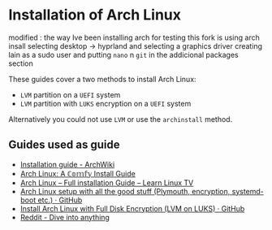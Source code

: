 # Installation of Arch Linux

modified : 
the way Ive been installing arch for testing this fork is using arch insall
selecting desktop -> hyprland and selecting a graphics driver
creating lain as a sudo user
and putting `nano` n `git` in the addicional packages section



These guides cover a two methods to install Arch Linux:
- `LVM` partition on a `UEFI` system
- `LVM` partition with `LUKS` encryption on a `UEFI` system

Alternatively you could not use `LVM` or use the `archinstall` method.

## Guides used as guide
- [Installation guide - ArchWiki](https://wiki.archlinux.org/title/Installation_guide)
- [Arch Linux: A ℂ𝕠𝕞𝕗𝕪 Install Guide](https://youtu.be/68z11VAYMS8?si=9n9BIE7nSBRpX0LJ)
- [Arch Linux – Full installation Guide – Learn Linux TV](https://www.learnlinux.tv/arch-linux-full-installation-guide/)
- [Arch Linux setup with all the good stuff (Plymouth, encryption, systemd-boot etc.) · GitHub](https://gist.github.com/myyc/9595b520a4c564bef8143a86582f1ea1)
- [Install Arch Linux with Full Disk Encryption (LVM on LUKS) · GitHub](https://gist.github.com/mjnaderi/28264ce68f87f52f2cabb823a503e673)
- [Reddit - Dive into anything](https://www.reddit.com/r/archlinux/comments/12caj41/automate_installing_a_minimal_arch_os_with_luks/)
